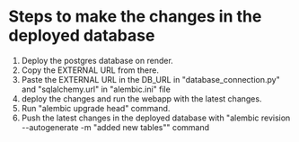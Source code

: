 # Steps to make the changes in the deployed database

1. Deploy the postgres database on render.
2. Copy the EXTERNAL URL from there.
3. Paste the EXTERNAL URL in the DB_URL in "database_connection.py" and "sqlalchemy.url" in "alembic.ini" file
4. deploy the changes and run the webapp with the latest changes.
5. Run "alembic upgrade head" command.
6. Push the latest changes in the deployed database with "alembic revision --autogenerate -m "added new tables"" command